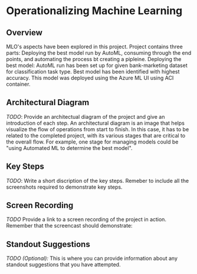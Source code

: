 # Operationalizing Machine Learning

## Overview
MLO's aspects have been explored in this project. Project contains three parts: Deploying the best model run by AutoML, consuming through the end points, and automating the process bt creating a pipleine. 
Deploying the best model: AutoML run has been set up for given bank-marketing dataset for classification task type. Best model has been identified with highest accuracy. This model was deployed using the Azure ML UI using ACI container. 


## Architectural Diagram
*TODO*: Provide an architectual diagram of the project and give an introduction of each step. An architectural diagram is an image that helps visualize the flow of operations from start to finish. In this case, it has to be related to the completed project, with its various stages that are critical to the overall flow. For example, one stage for managing models could be "using Automated ML to determine the best model". 

## Key Steps
*TODO*: Write a short discription of the key steps. Remeber to include all the screenshots required to demonstrate key steps. 

## Screen Recording
*TODO* Provide a link to a screen recording of the project in action. Remember that the screencast should demonstrate:

## Standout Suggestions
*TODO (Optional):* This is where you can provide information about any standout suggestions that you have attempted.
